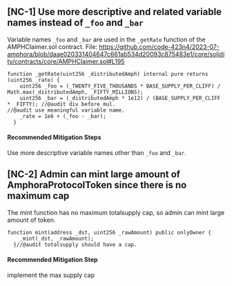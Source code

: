 ## [NC-1] Use more descriptive and related variable names instead of `_foo` and `_bar`
Variable names `_foo` and `_bar` are used in the `_getRate` function of the AMPHClaimer.sol contract.
File: https://github.com/code-423n4/2023-07-amphora/blob/daae020331404647c661ab534d20093c875483e1/core/solidity/contracts/core/AMPHClaimer.sol#L195

```
function _getRate(uint256 _distributedAmph) internal pure returns (uint256 _rate) {
    uint256 _foo = (_TWENTY_FIVE_THOUSANDS * BASE_SUPPLY_PER_CLIFF) / Math.max(_distributedAmph, _FIFTY_MILLIONS);
    uint256 _bar = (_distributedAmph * 1e12) / (BASE_SUPPLY_PER_CLIFF * _FIFTY); //@audit div before mul.
//@audit use meaningful variable name.
    _rate = 1e6 + (_foo - _bar);
  }
```

#### Recommended Mitigation Steps
Use more descriptive variable names other than `_foo` and `_bar`.

## [NC-2] Admin can mint large amount of AmphoraProtocolToken since there is no maximum cap

The mint function has no maximum totalsupply cap, so admin can mint large amount of token.

```
function mint(address _dst, uint256 _rawAmount) public onlyOwner {
    _mint(_dst, _rawAmount);
  }//@audit totalsupply should have a cap.
```
#### Recommended Mitigation Step
implement the max supply cap